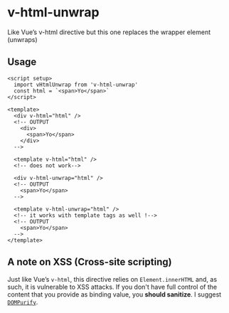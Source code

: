 # v-html-unwrap
Like Vue’s v-html directive but this one replaces the wrapper element (unwraps)

## Usage
```vue
<script setup>
  import vHtmlUnwrap from 'v-html-unwrap'
  const html = `<span>Yo</span>`
</script>

<template>
  <div v-html="html" />
  <!-- OUTPUT
    <div>
      <span>Yo</span>
    </div>
  -->

  <template v-html="html" />
  <!-- does not work-->

  <div v-html-unwrap="html" />
  <!-- OUTPUT 
    <span>Yo</span>
  -->
  
  <template v-html-unwrap="html" />
  <!-- it works with template tags as well !-->
  <!-- OUTPUT 
    <span>Yo</span>
  -->
</template>
```

## A note on XSS (Cross-site scripting)
Just like Vue’s `v-html`, this directive relies on `Element.innerHTML` and, as such, it is vulnerable to XSS attacks. If you don't have full control of the content that you provide as binding value, you **should sanitize**.
I suggest [`DOMPurify`](https://github.com/cure53/DOMPurify).